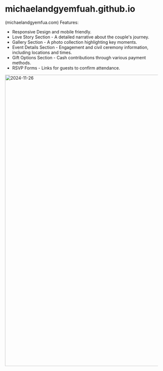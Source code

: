 # michaelandgyemfuah.github.io
(michaelandgyemfua.com)
Features:
- Responsive Design and mobile friendly.
- Love Story Section - A detailed narrative about the couple's journey.
- Gallery Section - A photo collection highlighting key moments.
- Event Details Section - Engagement and civil ceremony information, including locations and times.
- Gift Options Section - Cash contributions through various payment methods.
- RSVP Forms - Links for guests to confirm attendance.
<img width="960" alt="2024-11-26" src="https://github.com/user-attachments/assets/26589527-f8c6-47e4-955b-2c1bc365e67e">
